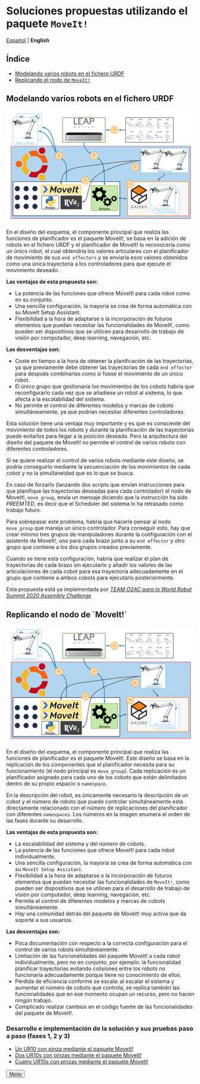# Soluciones propuestas utilizando el paquete `MoveIt!`

[Español](https://github.com/Serru/MultiCobot-UR10-Gripper/blob/main/doc/moveit-intro.md) | **English**

## Índice
- [Modelando varios robots en el fichero URDF](#modelado)
- [Replicando el nodo de `MoveIt!`](#replicacion)

<a name="modelado">
  <h2>
  Modelando varios robots en el fichero URDF
  </h2>
</a>

![image](/doc/imgs_md/Diseno-moveit-general-dos-cobots-leap-motion-urdf.png  "Sistema multirobot mediante el modelado del fichero URDF")

En el diseño del esquema, el componente principal que realiza las funciones de planificador es el paquete MoveIt!, se basa en la adición de robots en el fichero URDF y el planificador de MoveIt! lo reconocerı́a como un único robot, el cual obtendrı́a los valores articulares con el planificador de movimiento de sus `end effectors` y se enviarı́a esos valores obtenidos como una única trayectoria a los controladores para que ejecute el movimiento deseado.

**Las ventajas de esta propuesta son:**

- La potencia de las funciones que ofrece MoveIt! para cada robot como en su conjunto.
- Una sencilla configuración, la mayorı́a se crea de forma automática con su MoveIt Setup Assistant.
- Flexibilidad a la hora de adaptarse o la incorporación de futuros elementos que puedan necesitar las funcionalidades de MoveIt!, como pueden ser dispositivos que se utilicen para desarrollo de trabajo de visión por computador, deep learning, navegación, etc.

**Las desventajas son:**

- Coste en tiempo a la hora de obtener la planificación de las trayectorias, ya que previamente debe obtener las trayectorias de cada `end effector` para después combinarlas como si fuese el movimiento de un único robot.
- El único grupo que gestionarı́a los movimientos de los cobots habrı́a que reconfigurarlo cada vez que se añadiese un robot al sistema, lo que afecta a la escalabilidad del sistema.
- No permite el control de diferentes modelos y marcas de cobots simultáneamente, ya que podrı́an necesitar diferentes controladores. 

Esta solución tiene una ventaja muy importante y es que es consciente del movimiento de todos los robots y durante la planificación de las trayectorias puede evitarlos para llegar a la posición deseada. Pero la arquitectura del diseño del paquete de MoveIt! no permite el control de
varios robots con diferentes controladores. 

Si se quiere realizar el control de varios robots mediante este diseño, se podrı́a conseguirlo mediante la secuenciación de los movimientos de cada cobot y no la simultaneidad que es lo que se busca.

En caso de forzarlo (lanzando dos scripts que envı́an instrucciones para que planifique las trayectorias deseadas para cada controlador) el nodo de MoveIt!, `move_group`, envı́a un mensaje diciendo que la instrucción ha sido *PREEMTED*, es decir que el Scheduler del sistema lo ha retrasado como trabajo futuro.

Para sobrepasar este problema, habrı́a que hacerle pensar al nodo `move_group` que maneja un único controlador. Para conseguir esto, hay que crear mı́nimo tres grupos de manipuladores durante la configuración con el asistente de MoveIt!, uno para cada brazo junto a su `end effector` y otro grupo que contiene a los dos grupos creados previamente. 

Cuando se tiene esta configuración, habrı́a que realizar el plan de trayectorias de cada brazo sin ejecutarlo y añadir los valores de
las articulaciones de cada cobot para esa trayectoria adecuadamente en el grupo que contiene a ambos cobots para ejecutarlo posteriormente.

Esta propuesta está ya implementada por [*TEAM O2AC para la World Robot Summit 2020 Assembly Challenge*](https://github.com/o2ac/o2ac-ur/)


<a name="replicacion">
  <h2>
  Replicando el nodo de `MoveIt!`
  </h2>
</a>

![image](/doc/imgs_md/Diseno-moveit-general-dos-cobots-leap-motion.png  "Sistema multirobot mediante replicación de nodos")

En el diseño del esquema, el componente principal que realiza las funciones de planificador es el paquete MoveIt!. Este diseño se basa
en la replicación de los componentes que el planificador necesita para su funcionamiento (el nodo principal es `move_group`). Cada replicación es un planificador asignado para cada uno de los cobots que están delimitados dentro de su propio espacio o `namespace`.

En la descripción del robot, es únicamente necesario la descripción de un cobot y el número de robots que puede controlar simultáneamente está directamente relacionado con el número de replicaciones del planificador con diferentes `namespaces`. Los números en la imagen enumera el orden de las fases durante su desarrollo.

**Las ventajas de esta propuesta son:**

- La escalabilidad del sistema y del número de cobots.
- La potencia de las funciones que ofrece MoveIt! para cada robot
individualmente.
- Una sencilla configuración, la mayorı́a se crea de forma automática con su `MoveIt Setup Assistant`.
- Flexibilidad a la hora de adaptarse o la incorporación de futuros elementos que puedan necesitar las funcionalidades de `MoveIt!`, como pueden ser dispositivos que se utilicen para el desarrollo de trabajo de visión por computador, deep learning, navegación, etc.
- Permite el control de diferentes modelos y marcas de cobots simultáneamente.
- Hay una comunidad detrás del paquete de MoveIt! muy activa que da soporte a sus usuarios.


**Las desventajas son:**

- Poca documentación con respecto a la correcta configuración para el control de varios robots simultáneamente.
- Limitación de las funcionalidades del paquete MoveIt! a cada robot
individualmente, pero no en conjunto, por ejemplo: la funcionalidad
planificar trayectorias evitando colisiones entre los robots no funcionarı́a adecuadamente porque tiene no conocimiento de ellos.
- Pérdida de eficiencia conforme se escala: al escalar el sistema y aumentar el número de cobots que controla, se replica también las funcionalidades que en ese momento ocupan un recurso, pero no hacen ningún trabajo.
- Complicado realizar cambios en el código fuente de las funcionalidades del paquete de MoveIt!.

### Desarrollo e implementación de la solución y sus pruebas paso a paso (fases 1, 2 y 3)
- [Un UR10 con pinza mediante el paquete MoveIt!](https://github.com/Serru/MultiCobot-UR10-Gripper/blob/main/doc/moveit/ESP/one_arm_moveit.md)
- [Dos UR10s con pinzas mediante el paquete MoveIt!](https://github.com/Serru/MultiCobot-UR10-Gripper/blob/main/doc/moveit/ESP/two_arm_moveit.md)
- [Cuatro UR10s con pinzas mediante el paquete MoveIt!](https://github.com/Serru/MultiCobot-UR10-Gripper/blob/main/doc/moveit/ESP/four_arm_moveit.md)

<div>
<p align="left">
<button name="button">
              <a rel="license" href="https://github.com/Serru/MultiCobot-UR10-Gripper/blob/main/doc/design-eng.md">Menu</a>
</button>
</p>
</div>